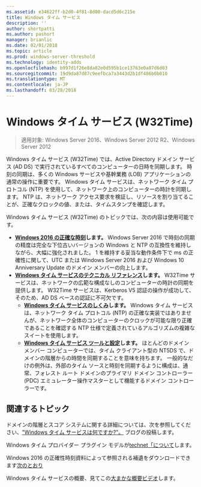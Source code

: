 ```yaml
---
ms.assetid: e34622ff-b2d0-4f81-8d00-dacd5d6c215e
title: Windows タイム サービス
description: ''
author: shortpatti
ms.author: pashort
manager: brianlic
ms.date: 02/01/2018
ms.topic: article
ms.prod: windows-server-threshold
ms.technology: identity-adds
ms.openlocfilehash: b997d1f26e8da82e0d595b1ce13763e0a87d6d03
ms.sourcegitcommit: 19d9da87d87c9eefbca7a3443d2b1df486b0b010
ms.translationtype: MT
ms.contentlocale: ja-JP
ms.lasthandoff: 03/28/2018
---
```

# <a name="windows-time-service-w32time"></a>Windows タイム サービス (W32Time)

>適用対象: Windows Server 2016、Windows Server 2012 R2、Windows Server 2012

Windows タイム サービス (W32Time) では、Active Directory ドメイン サービス (AD DS) で実行されているすべてのコンピューターの日時を同期します。 時刻の同期は、多くの Windows サービスや基幹業務 (LOB) アプリケーションの通常の操作に重要です。 Windows タイム サービスは、ネットワーク タイム プロトコル (NTP) を使用して、ネットワーク上のコンピューターの時計を同期します。 NTP は、ネットワーク アクセス要求を検証し、リソースを割り当てることが、正確なクロックの値、または、タイムスタンプを確認します。

Windows タイム サービス (W32Time) のトピックでは、次の内容は使用可能です。
- **[Windows 2016 の正確な時刻](accurate-time.md)します。** Windows Server 2016 で時刻の同期の精度は完全な下位古いバージョンの Windows と NTP の互換性を維持しながら、大幅に強化されました。  1 を維持する妥当な動作条件下で ms の正確性に関して、UTC または Windows Server 2016 および Windows 10 Anniversary Update のドメイン メンバーの向上します。
- **[Windows タイム サービスのテクニカル リファレンス](windows-time-service-tech-ref.md)します。** W32Time サービスは、ネットワークの広範な構成なしのコンピューターの時計の同期を提供します。 W32Time サービスは、Kerberos V5 認証の操作が成功して、そのため、AD DS ベースの認証に不可欠です。
    - **[Windows タイム サービスのしくみ](How-the-Windows-Time-Service-Works.md)します。** Windows タイム サービスは、ネットワーク タイム プロトコル (NTP) の正確な実装ではありませんが、ネットワーク全体のコンピューターのクロックが可能な限り正確であることを確認する NTP 仕様で定義されているアルゴリズムの複雑なスイートを使用します。
    - **[Windows タイム サービス ツールと設定](Windows-Time-Service-Tools-and-Settings.md)します。** ほとんどのドメイン メンバー コンピューターでは、タイム クライアント型の NT5DS で、ドメインの階層からの時間を同期することを意味を持ちます。 一般的なだけの例外は、外部のタイム ソースと時刻を同期するように構成は、通常、フォレスト ルート ドメインのプライマリ ドメイン コントローラー (PDC) エミュレーター操作マスターとして機能するドメイン コントローラーです。

## <a name="related-topics"></a>関連するトピック
ドメインの階層とスコア システムに関する詳細については、次を参照してください、["Windows タイム サービスは何ですか?"。](https://blogs.msdn.microsoft.com/w32time/2007/07/07/what-is-windows-time-service/) ブログの投稿します。

Windows タイム プロバイダー プラグイン モデルが[technet「について](https://msdn.microsoft.com/en-us/library/windows/desktop/ms725475%28v=vs.85%29.aspx)します。

Windows 2016 の正確性時刻資料によって参照される補遺をダウンロードできます[次のとおり](http://windocs.blob.core.windows.net/windocs/WindowsTimeSyncAccuracy_Addendum.pdf)

Windows タイム サービスの概要、見てこの[大まかな概要ビデオ](https://aka.ms/WS2016TimeVideo)します。

<!-- In this guide
In this guide:
Windows Accurate Time
High Accuracy
Support Boundary
Configuration for High Accuracy
Traceability for Compliance
Best Practices
Technical Reference
How the Windows Time Service Works
Windows Time Service Tools and Settings
-->

